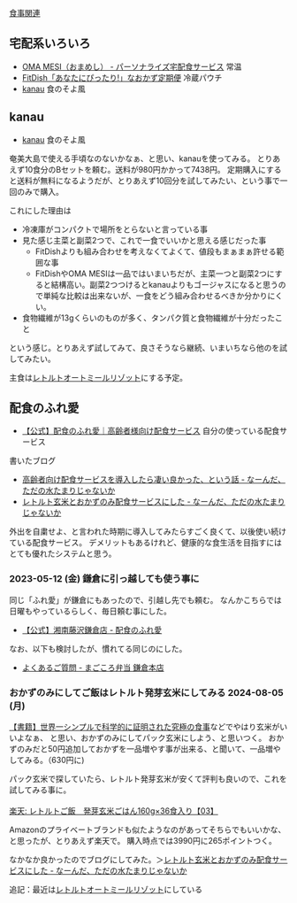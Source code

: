 [食事関連](%E9%A3%9F%E4%BA%8B%E9%96%A2%E9%80%A3)

## 宅配系いろいろ

- [OMA MESI（おまめし） - パーソナライズ宅配食サービス](https://omamesi.jp/) 常温
- [FitDish「あなたにぴったり!」なおかず定期便](https://www.fitdish.jp/) 冷蔵パウチ
- [kanau](https://shokunosoyokaze.com/shop/pages/kanau.aspx) 食のそよ風

## kanau

- [kanau](https://shokunosoyokaze.com/shop/pages/kanau.aspx) 食のそよ風

奄美大島で使える手頃なのないかなぁ、と思い、kanauを使ってみる。
とりあえず10食分のBセットを頼む。送料が980円かかって7438円。
定期購入にすると送料が無料になるようだが、とりあえず10回分を試してみたい、という事で一回のみで購入。

これにした理由は

- 冷凍庫がコンパクトで場所をとらないと言っている事
- 見た感じ主菜と副菜2つで、これで一食でいいかと思える感じだった事
   - FitDishよりも組み合わせを考えなくてよくて、値段もまぁまぁ許せる範囲な事
   - FitDishやOMA MESIは一品ではいまいちだが、主菜一つと副菜2つにすると結構高い。副菜2つつけるとkanauよりもゴージャスになると思うので単純な比較は出来ないが、一食をどう組み合わせるべきか分かりにくい。
- 食物繊維が13gくらいのものが多く、タンパク質と食物繊維が十分だったこと

という感じ。とりあえず試してみて、良さそうなら継続、いまいちなら他のを試してみたい。

主食は[レトルトオートミールリゾット](%E3%83%AC%E3%83%88%E3%83%AB%E3%83%88%E3%82%AA%E3%83%BC%E3%83%88%E3%83%9F%E3%83%BC%E3%83%AB%E3%83%AA%E3%82%BE%E3%83%83%E3%83%88)にする予定。

## 配食のふれ愛

- [【公式】配食のふれ愛｜高齢者様向け配食サービス](https://www.h-fureai.com/) 自分の使っている配食サービス

書いたブログ

- [高齢者向け配食サービスを導入したら凄い良かった、という話 - なーんだ、ただの水たまりじゃないか](https://karino2.github.io/2021/02/13/home_food_deli.html)
- [レトルト玄米とおかずのみ配食サービスにした - なーんだ、ただの水たまりじゃないか](https://karino2.github.io/2024/08/09/retort_genmai_and_food_deli.html)

外出を自粛せよ、と言われた時期に導入してみたらすごく良くて、以後使い続けている配食サービス。
デメリットもあるけれど、健康的な食生活を目指すにはとても優れたシステムと思う。

### 2023-05-12 (金) 鎌倉に引っ越しても使う事に

同じ「ふれ愛」が鎌倉にもあったので、引越し先でも頼む。
なんかこちらでは日曜もやっているらしく、毎日頼む事にした。

- [【公式】湘南藤沢鎌倉店 - 配食のふれ愛](https://www.h-fureai.com/shop/kanto/%E6%B9%98%E5%8D%97%E8%97%A4%E6%B2%A2%E9%8E%8C%E5%80%89%E5%BA%97.html)

なお、以下も検討したが、慣れてる同じのにした。

- [よくあるご質問 - まごころ弁当 鎌倉本店](https://magokoro-kamakura.com/faq/)

### おかずのみにしてご飯はレトルト発芽玄米にしてみる 2024-08-05 (月)

[【書籍】世界一シンプルで科学的に証明された究極の食事](%E3%80%90%E6%9B%B8%E7%B1%8D%E3%80%91%E4%B8%96%E7%95%8C%E4%B8%80%E3%82%B7%E3%83%B3%E3%83%97%E3%83%AB%E3%81%A7%E7%A7%91%E5%AD%A6%E7%9A%84%E3%81%AB%E8%A8%BC%E6%98%8E%E3%81%95%E3%82%8C%E3%81%9F%E7%A9%B6%E6%A5%B5%E3%81%AE%E9%A3%9F%E4%BA%8B)などでやはり玄米がいいよなぁ、
と思い、おかずのみにしてパック玄米にしよう、と思いつく。
おかずのみだと50円追加しておかずを一品増やす事が出来る、と聞いて、一品増やしてみる。（630円に)

パック玄米で探していたら、レトルト発芽玄米が安くて評判も良いので、これを試してみる事に。

<a href="https://hb.afl.rakuten.co.jp/ichiba/3e90b021.5028c8fa.3e90b022.be83f001/?pc=https%3A%2F%2Fitem.rakuten.co.jp%2Fyamatane%2F10000078%2F&link_type=pict&ut=eyJwYWdlIjoiaXRlbSIsInR5cGUiOiJwaWN0Iiwic2l6ZSI6IjI0MHgyNDAiLCJuYW0iOjEsIm5hbXAiOiJyaWdodCIsImNvbSI6MSwiY29tcCI6ImRvd24iLCJwcmljZSI6MSwiYm9yIjoxLCJjb2wiOjEsImJidG4iOjEsInByb2QiOjAsImFtcCI6ZmFsc2V9" target="_blank" rel="nofollow sponsored noopener" style="word-wrap:break-word;"><img src="https://hbb.afl.rakuten.co.jp/hgb/3e90b021.5028c8fa.3e90b022.be83f001/?me_id=1308289&item_id=10000078&pc=https%3A%2F%2Fthumbnail.image.rakuten.co.jp%2F%400_mall%2Fyamatane%2Fcabinet%2F04875641%2F06750788%2F10000078_240307_thum.jpg%3F_ex%3D240x240&s=240x240&t=pict" border="0" style="margin:2px" alt="" title=""><br>
楽天: レトルトご飯　発芽玄米ごはん160g×36食入り【03】</a>

Amazonのプライベートブランドも似たようなのがあってそちらでもいいかな、と思ったが、とりあえず楽天で。
購入時点では3990円に265ポイントつく。

なかなか良かったのでブログにしてみた。＞[レトルト玄米とおかずのみ配食サービスにした - なーんだ、ただの水たまりじゃないか](https://karino2.github.io/2024/08/09/retort_genmai_and_food_deli.html)

追記：最近は[レトルトオートミールリゾット](%E3%83%AC%E3%83%88%E3%83%AB%E3%83%88%E3%82%AA%E3%83%BC%E3%83%88%E3%83%9F%E3%83%BC%E3%83%AB%E3%83%AA%E3%82%BE%E3%83%83%E3%83%88)にしている